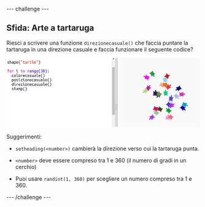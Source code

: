 \--- challenge \---

## Sfida: Arte a tartaruga

Riesci a scrivere una funzione `direzionecasuale()` che faccia puntare la tartaruga in una direzione casuale e faccia funzionare il seguente codice?

![screenshot](images/modern-turtle-art.png)

Suggerimenti:

- `setheading(<number>)` cambierà la direzione verso cui la tartaruga punta.

- `<number>` deve essere compreso tra 1 e 360 ​​(il numero di gradi in un cerchio)

- Puoi usare `randint(1, 360)` per scegliere un numero compreso tra 1 e 360.

\--- /challenge \---